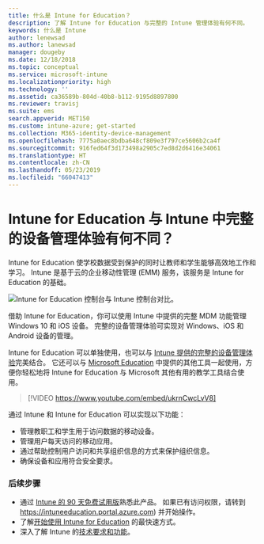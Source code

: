 ```yaml
---
title: 什么是 Intune for Education？
description: 了解 Intune for Education 与完整的 Intune 管理体验有何不同。
keywords: 什么是 Intune
author: lenewsad
ms.author: lanewsad
manager: dougeby
ms.date: 12/18/2018
ms.topic: conceptual
ms.service: microsoft-intune
ms.localizationpriority: high
ms.technology: ''
ms.assetid: ca36589b-804d-40b8-b112-9195d8897800
ms.reviewer: travisj
ms.suite: ems
search.appverid: MET150
ms.custom: intune-azure; get-started
ms.collection: M365-identity-device-management
ms.openlocfilehash: 7775a0aec8bdba648cf809e3f797ce5606b2ca4f
ms.sourcegitcommit: 916fed64f3d173498a2905c7ed8d2d6416e34061
ms.translationtype: HT
ms.contentlocale: zh-CN
ms.lasthandoff: 05/23/2019
ms.locfileid: "66047413"
---
```

# <a name="how-is-intune-for-education-different-from-the-full-device-management-experience-in-intune"></a>Intune for Education 与 Intune 中完整的设备管理体验有何不同？

Intune for Education 使学校数据受到保护的同时让教师和学生能够高效地工作和学习。 Intune 是基于云的企业移动性管理 (EMM) 服务，该服务是 Intune for Education 的基础。

![Intune for Education 控制台与 Intune 控制台对比。](./media/intune-azure-vs-intuneEDU.png)

借助 Intune for Education，你可以使用 Intune 中提供的完整 MDM 功能管理 Windows 10 和 iOS 设备。 完整的设备管理体验可实现对 Windows、iOS 和 Android 设备的管理。  

Intune for Education 可以单独使用，也可以与 [Intune 提供的完整的设备管理体验](introduction-intune.md)完美结合。 它还可以与 [Microsoft Education](https://microsoft.com/education) 中提供的其他工具一起使用，方便你轻松地将 Intune for Education 与 Microsoft 其他有用的教学工具结合使用。  

> [!VIDEO https://www.youtube.com/embed/ukrnCwcLvV8]

通过 Intune 和 Intune for Education 可以实现以下功能：
* 管理教职工和学生用于访问数据的移动设备。
* 管理用户每天访问的移动应用。
* 通过帮助控制用户访问和共享组织信息的方式来保护组织信息。
* 确保设备和应用符合安全要求。

### <a name="next-steps"></a>后续步骤
* 通过 [Intune 的 90 天免费试用版](https://signup.microsoft.com/Signup?OfferId=5eec053c-cc40-4cd5-a06a-ea8d75cf2686&ali=1)熟悉此产品。 如果已有访问权限，请转到 https://intuneeducation.portal.azure.com) 并开始操作。
* 了解[开始使用 Intune for Education](/intune-education/what-is-express-configuration) 的最快速方式。
* 深入了解 Intune 的[技术要求和功能](/intune/supported-devices-browsers)。
